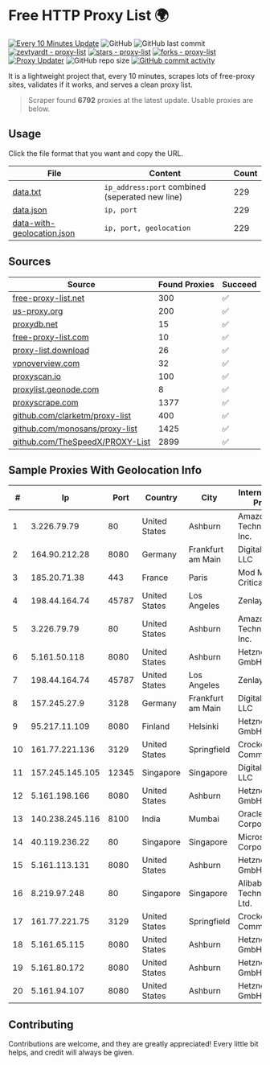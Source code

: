 
# Free HTTP Proxy List 🌍

[![Every 10 Minutes Update](https://github.com/mertguvencli/http-proxy-list/actions/workflows/main.yml/badge.svg?branch=main)](https://github.com/mertguvencli/http-proxy-list/actions/workflows/main.yml)
![GitHub](https://img.shields.io/github/license/mertguvencli/http-proxy-list)
![GitHub last commit](https://img.shields.io/github/last-commit/mertguvencli/http-proxy-list)
[![zevtyardt - proxy-list](https://img.shields.io/static/v1?label=zevtyardt&message=proxy-list&color=blue&logo=github)](https://github.com/zevtyardt/proxy-list "Go to GitHub repo")
[![stars - proxy-list](https://img.shields.io/github/stars/zevtyardt/proxy-list?style=social)](https://github.com/zevtyardt/proxy-list)
[![forks - proxy-list](https://img.shields.io/github/forks/zevtyardt/proxy-list?style=social)](https://github.com/zevtyardt/proxy-list)
[![Proxy Updater](https://github.com/zevtyardt/proxy-list/workflows/Proxy%20Updater/badge.svg)](https://github.com/zevtyardt/proxy-list/actions?query=workflow:"Proxy+Updater")
![GitHub repo size](https://img.shields.io/github/repo-size/zevtyardt/proxy-list)
[![GitHub commit activity](https://img.shields.io/github/commit-activity/m/zevtyardt/proxy-list?logo=commits)](https://github.com/zevtyardt/proxy-list/commits/main)

It is a lightweight project that, every 10 minutes, scrapes lots of free-proxy sites, validates if it works, and serves a clean proxy list.

> Scraper found **6792** proxies at the latest update. Usable proxies are below.

## Usage

Click the file format that you want and copy the URL.

|File|Content|Count|
|----|-------|-----|
|[data.txt](https://raw.githubusercontent.com/mertguvencli/http-proxy-list/main/proxy-list/data.txt)|`ip_address:port` combined (seperated new line)|229|
|[data.json](https://raw.githubusercontent.com/mertguvencli/http-proxy-list/main/proxy-list/data.json)|`ip, port`|229|
|[data-with-geolocation.json](https://raw.githubusercontent.com/mertguvencli/http-proxy-list/main/proxy-list/data-with-geolocation.json)|`ip, port, geolocation`|229|

## Sources

|Source|Found Proxies|Succeed|
|------|-------------|-------|
|[free-proxy-list.net](https://free-proxy-list.net)|300|✅|
|[us-proxy.org](https://www.us-proxy.org)|200|✅|
|[proxydb.net](http://proxydb.net)|15|✅|
|[free-proxy-list.com](https://free-proxy-list.com/?page=&port=&type%5B%5D=http&type%5B%5D=https&up_time=0&search=Search)|10|✅|
|[proxy-list.download](https://www.proxy-list.download/HTTP)|26|✅|
|[vpnoverview.com](https://vpnoverview.com/privacy/anonymous-browsing/free-proxy-servers)|32|✅|
|[proxyscan.io](https://www.proxyscan.io)|100|✅|
|[proxylist.geonode.com](https://proxylist.geonode.com/api/proxy-list?limit=300&page=1&sort_by=lastChecked&sort_type=desc&protocols=http,https)|8|✅|
|[proxyscrape.com](https://api.proxyscrape.com/v2/?request=displayproxies&protocol=http&timeout=10000&country=all&ssl=all&anonymity=all)|1377|✅|
|[github.com/clarketm/proxy-list](https://raw.githubusercontent.com/clarketm/proxy-list/master/proxy-list-raw.txt)|400|✅|
|[github.com/monosans/proxy-list](https://raw.githubusercontent.com/monosans/proxy-list/main/proxies/http.txt)|1425|✅|
|[github.com/TheSpeedX/PROXY-List](https://raw.githubusercontent.com/TheSpeedX/PROXY-List/master/http.txt)|2899|✅|


## Sample Proxies With Geolocation Info

|#|Ip|Port|Country|City|Internet Service Provider|
|-|--|----|-------|----|-------------------------|
|1|3.226.79.79|80|United States|Ashburn|Amazon Technologies Inc.|
|2|164.90.212.28|8080|Germany|Frankfurt am Main|DigitalOcean, LLC|
|3|185.20.71.38|443|France|Paris|Mod Mission Critical LLC|
|4|198.44.164.74|45787|United States| Los Angeles|Zenlayer Inc|
|5|3.226.79.79|80|United States|Ashburn|Amazon Technologies Inc.|
|6|5.161.50.118|8080|United States|Ashburn|Hetzner Online GmbH|
|7|198.44.164.74|45787|United States| Los Angeles|Zenlayer Inc|
|8|157.245.27.9|3128|Germany|Frankfurt am Main|DigitalOcean, LLC|
|9|95.217.11.109|8080|Finland|Helsinki|Hetzner Online GmbH|
|10|161.77.221.136|3129|United States|Springfield|Crocker Communications|
|11|157.245.145.105|12345|Singapore|Singapore|DigitalOcean, LLC|
|12|5.161.198.166|8080|United States|Ashburn|Hetzner Online GmbH|
|13|140.238.245.116|8100|India|Mumbai|Oracle Corporation|
|14|40.119.236.22|80|Singapore|Singapore|Microsoft Corporation|
|15|5.161.113.131|8080|United States|Ashburn|Hetzner Online GmbH|
|16|8.219.97.248|80|Singapore|Singapore|Alibaba (US) Technology Co., Ltd.|
|17|161.77.221.75|3129|United States|Springfield|Crocker Communications|
|18|5.161.65.115|8080|United States|Ashburn|Hetzner Online GmbH|
|19|5.161.80.172|8080|United States|Ashburn|Hetzner Online GmbH|
|20|5.161.94.107|8080|United States|Ashburn|Hetzner Online GmbH|



## Contributing

Contributions are welcome, and they are greatly appreciated! Every
little bit helps, and credit will always be given.

